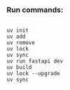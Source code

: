 ### Run commands:
```shell

uv init
uv add
uv remove
uv lock
uv sync
uv run fastapi dev
uv build
uv lock --upgrade
uv sync
```